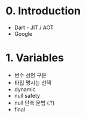 # 0. Introduction
- Dart - JIT / AOT
- Google

# 1. Variables
- 변수 선언 구문
- 타입 명시는 선택
- dynamic
- null safety
- null 단축 문법 (.?)
- final
